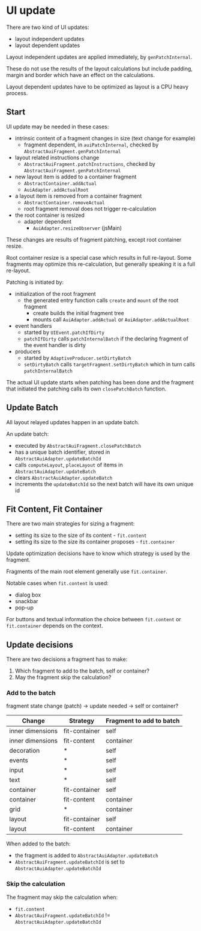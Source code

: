 # UI update

There are two kind of UI updates:

* layout independent updates
* layout dependent updates

Layout independent updates are applied immediately, by `genPatchInternal`.

These do not use the results of the layout calculations but include padding, margin 
and border which have an effect on the calculations.

Layout dependent updates have to be optimized as layout is a CPU heavy process.

## Start

UI update may be needed in these cases:

- intrinsic content of a fragment changes in size (text change for example)
  - fragment dependent, in `auiPatchInternal`, checked by `AbstractAuiFragment.genPatchInternal`
- layout related instructions change
  - `AbstractAuiFragment.patchInstructions`, checked by `AbstractAuiFragment.genPatchInternal`
- new layout item is added to a container fragment
  - `AbstractContainer.addActual`
  - `AuiAdapter.addActualRoot`
- a layout item is removed from a container fragment
  - `AbstractContainer.removeActual`
  - root fragment removal does not trigger re-calculation
- the root container is resized
  - adapter dependent
    - `AuiAdapter.resizeObserver` (jsMain)

These changes are results of fragment patching, except root container resize.

Root container resize is a special case which results in full re-layout. Some
fragments may optimize this re-calculation, but generally speaking it is a full re-layout.

Patching is initiated by:

- initialization of the root fragment
  - the generated entry function calls `create` and `mount` of the root fragment
    - create builds the initial fragment tree
    - mounts call `AuiAdapter.addActual` or `AuiAdapter.addActualRoot`
- event handlers
  - started by `UIEvent.patchIfDirty`
  - `patchIfDirty` calls `patchInternalBatch` if the declaring fragment of the event handler is dirty
- producers 
  - started by `AdaptiveProducer.setDirtyBatch`
  - `setDirtyBatch` calls `targetFragment.setDirtyBatch` which in turn calls `patchInternalBatch`

The actual UI update starts when patching has been done and the fragment that initiated
the patching calls its own `closePatchBatch` function.

## Update Batch

All layout relayed updates happen in an update batch.

An update batch:

* executed by `AbstractAuiFragment.closePatchBatch`
* has a unique batch identifier, stored in `AbstractAuiAdapter.updateBatchId`
* calls `computeLayout`, `placeLayout` of items in `AbstractAuiAdapter.updateBatch`
* clears `AbstractAuiAdapter.updateBatch`
* increments the `updateBatchId` so the next batch will have its own unique id

## Fit Content, Fit Container

There are two main strategies for sizing a fragment:

* setting its size to the size of its content - `fit.content`
* setting its size to the size its container proposes - `fit.container`

Update optimization decisions have to know which strategy is used by the fragment.

Fragments of the main root element generally use `fit.container`.

Notable cases when `fit.content` is used:

- dialog box
- snackbar
- pop-up

For buttons and textual information the choice between `fit.content` or `fit.container` depends
on the context.

## Update decisions

There are two decisions a fragment has to make:

1. Which fragment to add to the batch, self or container?
2. May the fragment skip the calculation?

### Add to the batch

fragment state change (patch) -> update needed -> self or container?

| Change           | Strategy      | Fragment to add to batch |
|------------------|---------------|--------------------------|
| inner dimensions | fit-container | self                     |
| inner dimensions | fit-content   | container                |
| decoration       | *             | self                     |
| events           | *             | self                     |
| input            | *             | self                     |
| text             | *             | self                     |
| container        | fit-container | self                     |
| container        | fit-content   | container                |
| grid             | *             | container                |
| layout           | fit-container | self                     |
| layout           | fit-content   | container                |

When added to the batch:

* the fragment is added to `AbstractAuiAdapter.updateBatch`
* `AbstractAuiFragment.updateBatchId` is set to `AbstractAuiAdapter.updateBatchId`

### Skip the calculation

The fragment may skip the calculation when:

* `fit.content`
* `AbstractAuiFragment.updateBatchId` != `AbstractAuiAdapter.updateBatchId`